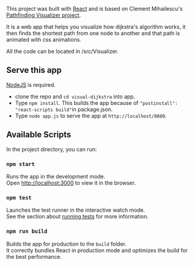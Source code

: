 This project was built with [React](https://reactjs.org/) and is based on Clement Mihailescu's [Pathfinding Visualizer project](https://github.com/clementmihailescu/Pathfinding-Visualizer-Tutorial).

It is a web app that helps you visualize how dijkstra's algorithm works, it then finds the shortest path from one node to another and that path is animated with css animations.

All the code can be located in /src/Visualizer.

## Serve this app
[NodeJS](https://nodejs.org/) is required. <br />
- clone the repo and `cd visual-dijkstra` into app.
- Type `npm install`. This builds the app because of `"postinstall": "react-scripts build"`in package.json.
- Type `node app.js` to serve the app at `http://localhost/8080`.  

## Available Scripts

In the project directory, you can run:

### `npm start`

Runs the app in the development mode.<br />
Open [http://localhost:3000](http://localhost:3000) to view it in the browser.

### `npm test`

Launches the test runner in the interactive watch mode.<br />
See the section about [running tests](https://facebook.github.io/create-react-app/docs/running-tests) for more information.

### `npm run build`

Builds the app for production to the `build` folder.<br />
It correctly bundles React in production mode and optimizes the build for the best performance.

